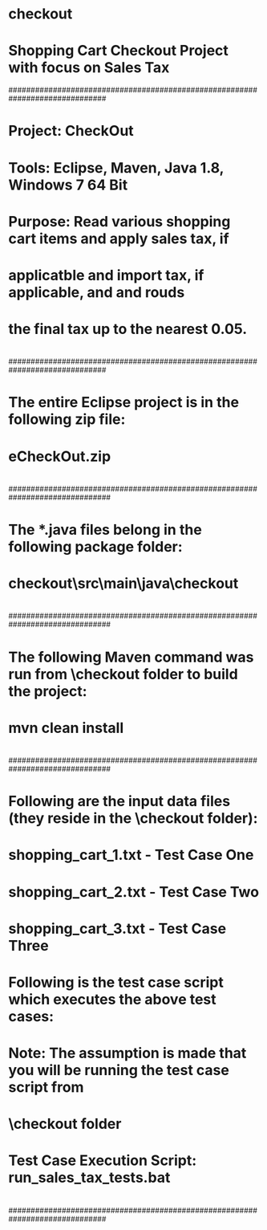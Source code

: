 # checkout
# Shopping Cart Checkout Project with focus on Sales Tax
##############################################################################
# 
# Project: CheckOut
# Tools: Eclipse, Maven, Java 1.8, Windows 7 64 Bit
#
# Purpose: Read various shopping cart items and apply sales tax, if 
#          applicatble and import tax, if applicable, and and rouds 
#          the final tax up to the nearest 0.05.
#
##############################################################################
#
# The entire Eclipse project is in the following zip file:
#
#	eCheckOut.zip
#
###############################################################################
#
# The *.java files belong in the following package folder:
#
#	checkout\src\main\java\checkout
#
#
###############################################################################
#
# The following Maven command was run from \checkout folder to build the project:
#
#		mvn clean install
#
###############################################################################
#
# Following are the input data files (they reside in the \checkout folder):
#  
#   	shopping_cart_1.txt - Test Case One
#		shopping_cart_2.txt - Test Case Two
#		shopping_cart_3.txt - Test Case Three
#
# Following is the test case script which executes the above test cases:
#
#  Note: The assumption is made that you will be running the test case script from 
#		 \checkout folder
#
# Test Case Execution Script: run_sales_tax_tests.bat
#
#
##############################################################################
